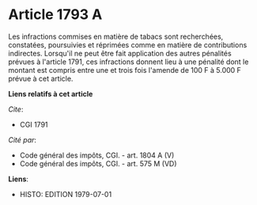 # Article 1793 A

Les infractions commises en matière de tabacs sont recherchées, constatées, poursuivies et réprimées comme en matière de
contributions indirectes. Lorsqu'il ne peut être fait application des autres pénalités prévues à l'article 1791, ces
infractions donnent lieu à une pénalité dont le montant est compris entre une et trois fois l'amende de 100 F à 5.000 F
prévue à cet article.

**Liens relatifs à cet article**

_Cite_:

  - CGI 1791

_Cité par_:

  - Code général des impôts, CGI. - art. 1804 A (V)
  - Code général des impôts, CGI. - art. 575 M (VD)

**Liens**:

  - HISTO: EDITION 1979-07-01
